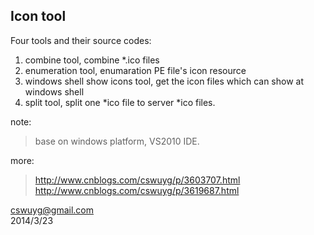 Icon tool
---

Four tools and their source codes:  

1. combine tool, combine *.ico files  
2. enumeration tool, enumaration PE file's icon resource  
3. windows shell show icons tool, get the icon files which can show at windows shell   
4. split tool, split one *ico file to server *ico files.



note:
> base on windows platform, VS2010 IDE.  

more:
> http://www.cnblogs.com/cswuyg/p/3603707.html  
> http://www.cnblogs.com/cswuyg/p/3619687.html

cswuyg@gmail.com  
2014/3/23
